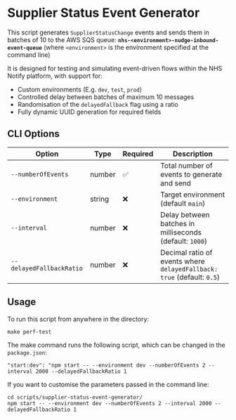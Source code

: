 # Supplier Status Event Generator

This script generates `SupplierStatusChange` events and sends them in batches of 10 to the AWS SQS queue: **`nhs-<environment>-nudge-inbound-event-queue`** (where `<environment>` is the environment specified at the command line)

It is designed for testing and simulating event-driven flows within the NHS Notify platform, with support for:

- Custom environments (E.g. `dev`, `test`, `prod`)
- Controlled delay between batches of maximum 10 messages
- Randomisation of the `delayedFallback` flag using a ratio
- Fully dynamic UUID generation for required fields

## CLI Options

| Option                   | Type   | Required | Description                                                                 |
|--------------------------|--------|----------|-----------------------------------------------------------------------------|
| `--numberOfEvents`       | number | ✅        | Total number of events to generate and send                                |
| `--environment`          | string | ❌        | Target environment (default `main`)                                        |
| `--interval`             | number | ❌        | Delay between batches in milliseconds (default: `1000`)                    |
| `--delayedFallbackRatio` | number | ❌        | Decimal ratio of events where `delayedFallback: true` (default: `0.5`)     |

## Usage

To run this script from anywhere in the directory:

``` shell
make perf-test
```

The make command runs the following script, which can be changed in the `package.json`:

``` shell
"start:dev": "npm start -- --environment dev --numberOfEvents 2 --interval 2000 --delayedFallbackRatio 1
```

If you want to customise the parameters passed in the command line:

``` shell
cd scripts/supplier-status-event-generator/
npm start -- --environment dev --numberOfEvents 2 --interval 2000 --delayedFallbackRatio 1
```

